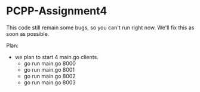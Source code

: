# PCPP-Assignment4

This code still remain some bugs, so you can't run right now. We'll fix this as soon as possible.

Plan:
- we plan to start 4 main.go clients.
  - go run main.go 8000
  - go run main.go 8001
  - go run main.go 8002
  - go run main.go 8003



